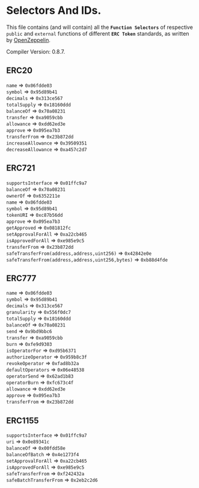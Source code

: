 # Selectors And IDs.
This file contains (and will contain) all the **`Function Selectors`** of respective `public` and `external` functions of different **`ERC Token`** standards, as written by [OpenZeppelin](https://github.com/OpenZeppelin).

Compiler Version: 0.8.7.

## ERC20
`name` => `0x06fdde03` <br/>
`symbol` => `0x95d89b41` <br/>
`decimals` => `0x313ce567` <br/>
`totalSupply` => `0x18160ddd` <br/>
`balanceOf` => `0x70a08231` <br/>
`transfer` => `0xa9059cbb` <br/>
`allowance` => `0xdd62ed3e` <br/>
`approve` => `0x095ea7b3` <br/>
`transferFrom` => `0x23b872dd` <br/>
`increaseAllowance` => `0x39509351` <br/>
`decreaseAllowance` => `0xa457c2d7` <br/>
<!-- `` => `` <br/> -->

## ERC721
`supportsInterface` => `0x01ffc9a7` <br/>
`balanceOf` => `0x70a08231` <br/>
`ownerOf` => `0x6352211e` <br/>
`name` => `0x06fdde03` <br/>
`symbol` => `0x95d89b41` <br/>
`tokenURI` => `0xc87b56dd` <br/>
`approve` => `0x095ea7b3` <br/>
`getApproved` => `0x081812fc` <br/>
`setApprovalForAll` => `0xa22cb465` <br/>
`isApprovedForAll` => `0xe985e9c5` <br/>
`transferFrom` => `0x23b872dd` <br/>
`safeTransferFrom(address,address,uint256)` => `0x42842e0e` <br/>
`safeTransferFrom(address,address,uint256,bytes)` => `0xb88d4fde` <br/>

## ERC777
`name` => `0x06fdde03` <br/>
`symbol` => `0x95d89b41` <br/>
`decimals` => `0x313ce567` <br/>
`granularity` => `0x556f0dc7` <br/>
`totalSupply` => `0x18160ddd` <br/>
`balanceOf` => `0x70a08231` <br/>
`send` => `0x9bd9bbc6` <br/>
`transfer` => `0xa9059cbb` <br/>
`burn` => `0xfe9d9303` <br/>
`isOperatorFor` => `0xd95b6371` <br/>
`authorizeOperator` => `0x959b8c3f` <br/>
`revokeOperator` => `0xfad8b32a` <br/>
`defaultOperators` => `0x06e48538` <br/>
`operatorSend` => `0x62ad1b83` <br/>
`operatorBurn` => `0xfc673c4f` <br/>
`allowance` => `0xdd62ed3e` <br/>
`approve` => `0x095ea7b3` <br/>
`transferFrom` => `0x23b872dd` <br/>

## ERC1155
`supportsInterface` => `0x01ffc9a7` <br/>
`uri` => `0x0e89341c` <br/>
`balanceOf` => `0x00fdd58e` <br/>
`balanceOfBatch` => `0x4e1273f4` <br/>
`setApprovalForAll` => `0xa22cb465` <br/>
`isApprovedForAll` => `0xe985e9c5` <br/>
`safeTransferFrom` => `0xf242432a` <br/>
`safeBatchTransferFrom` => `0x2eb2c2d6` <br/>
